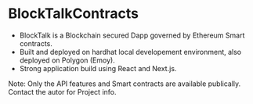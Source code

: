 # BlockTalkContracts
- BlockTalk is a Blockchain secured Dapp governed by Ethereum Smart contracts.
- Built and deployed on hardhat local developement environment, also deployed on Polygon (Emoy).
- Strong application build using React and Next.js.

Note: Only the API features and Smart contracts are available publically. Contact the autor for Project info.

